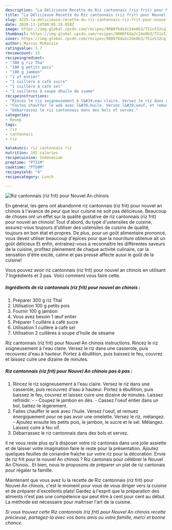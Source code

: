 ```yaml
---
description: "La Délicieuse Recette du Riz cantonnais (riz frit) pour Nouvel An chinois"
title: "La Délicieuse Recette du Riz cantonnais (riz frit) pour Nouvel An chinois"
slug: 4225-la-delicieuse-recette-du-riz-cantonnais-riz-frit-pour-nouvel-an-chinois
date: 2020-11-24T00:05:19.058Z
image: https://img-global.cpcdn.com/recipes/9008f6da2c24e8b3/751x532cq70/riz-cantonnais-riz-frit-pour-nouvel-an-chinois-photo-principale-de-la-recette.jpg
thumbnail: https://img-global.cpcdn.com/recipes/9008f6da2c24e8b3/751x532cq70/riz-cantonnais-riz-frit-pour-nouvel-an-chinois-photo-principale-de-la-recette.jpg
cover: https://img-global.cpcdn.com/recipes/9008f6da2c24e8b3/751x532cq70/riz-cantonnais-riz-frit-pour-nouvel-an-chinois-photo-principale-de-la-recette.jpg
author: Marcus McKenzie
ratingvalue: 3.7
reviewcount: 15
recipeingredient:
- "300 g riz Tha"
- "100 g petits pois"
- "100 g jambon"
- "1 uf entier"
- "1 cuillère à café sucre"
- "1 cuillère à café sel"
- "2 cuillères à soupe dhuile de ssame"
recipeinstructions:
- "Rincez le riz soigneusement à l&#39;eau claire. Versez le riz dans une casserole, puis recouvrez d&#39;eau à hauteur. Portez à ébullition, puis baissez le feu, couvrez et laissez cuire une dizaine de minutes. Laissez refroidir.  Coupez le jambon en dés. Cassez l&#39;oeuf entier dans un bol, battez-le légèrement."
- "Faites chauffer le wok avec l&#39;huile. Versez l&#39;oeuf, et remuez énergiquement pour ne pas avoir une omelette. Versez le riz, mélangez. Ajoutez ensuite les petits pois, le jambon, le sucre et le sel. Mélangez. Laissez cuire à feu vif."
- "Débarrassez le riz cantonnais dans des bols et servez."
categories:
- Resep
tags:
- riz
- cantonnais
- riz

katakunci: riz cantonnais riz 
nutrition: 191 calories
recipecuisine: Indonesian
preptime: "PT31M"
cooktime: "PT50M"
recipeyield: "4"
recipecategory: Lunch

---
```



![Riz cantonnais (riz frit) pour Nouvel An chinois](https://img-global.cpcdn.com/recipes/9008f6da2c24e8b3/751x532cq70/riz-cantonnais-riz-frit-pour-nouvel-an-chinois-photo-principale-de-la-recette.jpg)

En général, les gens ont abandonné riz cantonnais (riz frit) pour nouvel an chinois à l'avance de peur que leur cuisine ne soit pas délicieuse. Beaucoup de choses ont un effet sur la qualité gustative de riz cantonnais (riz frit) pour nouvel an chinois! Tout d'abord, du type d'ustensiles de cuisine, assurez-vous toujours d'utiliser des ustensiles de cuisine de qualité, toujours en bon état et propres. De plus, pour un goût alimentaire prononcé, vous devez utiliser beaucoup d'épices pour que la nourriture obtenue ait un goût délicieux Et enfin, entraînez-vous à reconnaître les différentes saveurs de la cuisine, profitez pleinement de chaque activité culinaire, car la sensation d'être excité, calme et pas pressé affecte aussi le goût de la cuisine!

<!--inarticleads1-->

Vous pouvez avoir riz cantonnais (riz frit) pour nouvel an chinois en utilisant 7 Ingrédients et 3 pas. Voici comment vous faire cette.

##### Ingrédients de riz cantonnais (riz frit) pour nouvel an chinois :

1. Préparer 300 g riz Thaï
1. Utilisation 100 g petits pois
1. Fournir 100 g jambon
1. Vous avez besoin 1 œuf entier
1. Préparer 1 cuillère à café sucre
1. Utilisation 1 cuillère à café sel
1. Utilisation 2 cuillères à soupe d&#39;huile de sésame


Riz cantonnais (riz frit) pour Nouvel An chinois instructions. Rincez le riz soigneusement à l&#39;eau claire. Versez le riz dans une casserole, puis recouvrez d&#39;eau à hauteur. Portez à ébullition, puis baissez le feu, couvrez et laissez cuire une dizaine de minutes. 

<!--inarticleads2-->

##### Riz cantonnais (riz frit) pour Nouvel An chinois pas à pas :

1. Rincez le riz soigneusement à l&#39;eau claire. Versez le riz dans une casserole, puis recouvrez d&#39;eau à hauteur. Portez à ébullition, puis baissez le feu, couvrez et laissez cuire une dizaine de minutes. Laissez refroidir. -  - Coupez le jambon en dés. - Cassez l&#39;oeuf entier dans un bol, battez-le légèrement.
1. Faites chauffer le wok avec l&#39;huile. Versez l&#39;oeuf, et remuez énergiquement pour ne pas avoir une omelette. Versez le riz, mélangez. - Ajoutez ensuite les petits pois, le jambon, le sucre et le sel. Mélangez. Laissez cuire à feu vif.
1. Débarrassez le riz cantonnais dans des bols et servez.


Il ne vous reste plus qu&#39;à disposer votre riz cantonais dans une jolie assiette et de laisser votre imagination faire le reste pour la présentation. Ajoutez quelques feuilles de coriandre fraîche sur votre riz pour la décoration. Envie de riz frit pour le nouvel An chinois ? Riz cantonais pour célébrer le Nouvel An Chinois.. Et bien, nous te proposons de préparer un plat de riz cantonais pour régaler ta famille. 

<!--inarticleads1-->

<p>
Maintenant que vous avez lu la recette de Riz cantonnais (riz frit) pour Nouvel An chinois, c'est le moment pour vous de vous diriger vers la cuisine et de préparer d'excellents plats! Gardez à l'esprit que la préparation des aliments n'est pas une compétence qui peut être à cent pour cent au début. La méthode est nécessaire pour maîtriser l'art de la cuisine.
</p>

<p>
<i>Si vous trouvez cette Riz cantonnais (riz frit) pour Nouvel An chinois recette précieuse, partagez-la avec vos bons amis ou votre famille, merci et bonne chance.</i>
</p>

